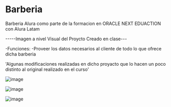 # Barberia


Barberia Alura como parte de la formacion en ORACLE NEXT EDUACTION con Alura Latam

-----Imagen a nivel Visual del Proycto Creado en clase---

-Funciones: -Proveer los datos necesarios al cliente de todo lo que ofrece dicha barberia 

'Algunas modificaciones realizadas en dicho proyacto que lo hacen un poco distinto al original realizado en el curso'

![image](https://github.com/user-attachments/assets/a0b706db-da3e-42ea-91b2-acf9cecefab4)

![image](https://github.com/user-attachments/assets/65ac3a60-ceb5-4940-b839-3b0d920d984e)

![image](https://github.com/user-attachments/assets/0e9a4f7c-fce7-4048-89e1-40508abd0ffd)
